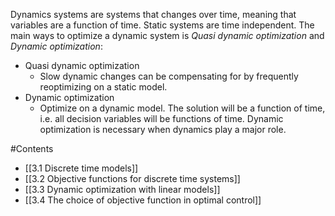 Dynamics systems are systems that changes over time, meaning that variables are a function of time. Static systems are time independent. The main ways to optimize a dynamic system is _Quasi dynamic optimization_ and _Dynamic optimization_:

- Quasi dynamic optimization
	- Slow dynamic changes can be compensating for by frequently reoptimizing on a static model.
- Dynamic optimization
	- Optimize on a dynamic model. The solution will be a function of time, i.e. all decision variables will be functions of time. Dynamic optimization is necessary when dynamics play a major role.

#Contents
- [[3.1 Discrete time models]]
- [[3.2 Objective functions for discrete time systems]]
- [[3.3 Dynamic optimization with linear models]]
- [[3.4 The choice of objective function in optimal control]]

